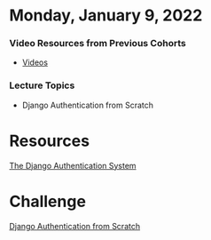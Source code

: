 Monday, January 9, 2022
=====================
### Video Resources from Previous Cohorts
- [Videos](https://www.youtube.com/channel/UCASZ7zW_Egu0T4KG3YEdGfw/playlists)

### Lecture Topics
- Django Authentication from Scratch


# Resources
[The Django Authentication System](https://docs.djangoproject.com/en/3.2/topics/auth/default/)


# Challenge
[Django Authentication from Scratch](https://github.com/deltaplatoonew/django-auth-scratch)

